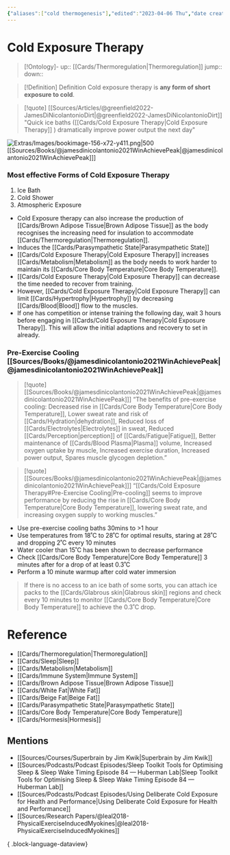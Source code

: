 ```yaml
---
{"aliases":["cold thermogenesis"],"edited":"2023-04-06 Thu","date created":"2022-04-12 Tue","dg-publish":true,"permalink":"/cards/cold-exposure-therapy/","dgPassFrontmatter":true}
---
```


# Cold Exposure Therapy

> [!Ontology]-
> up:: [[Cards/Thermoregulation\|Thermoregulation]]
> jump::
> down:: 

> [!Definition] Definition
> Cold exposure therapy is **any form of short exposure to cold**.

> [!quote] [[Sources/Articles/@greenfield2022-JamesDiNicolantonioDirt\|@greenfield2022-JamesDiNicolantonioDirt]]
> "Quick ice baths ([[Cards/Cold Exposure Therapy\|Cold Exposure Therapy]] ) dramatically improve power output the next day"

![Extras/Images/bookimage-156-x72-y411.png|500](/img/user/Extras/Images/bookimage-156-x72-y411.png)
[[Sources/Books/@jamesdinicolantonio2021WinAchievePeak\|@jamesdinicolantonio2021WinAchievePeak]]]

### Most effective Forms of Cold Exposure Therapy

1. Ice Bath
2. Cold Shower
3. Atmospheric Exposure

- Cold Exposure therapy can also increase the production of [[Cards/Brown Adipose Tissue\|Brown Adipose Tissue]] as the body recognises the increasing need for insulation to accommodate [[Cards/Thermoregulation\|Thermoregulation]].
- Induces the [[Cards/Parasympathetic State\|Parasympathetic State]]
- [[Cards/Cold Exposure Therapy\|Cold Exposure Therapy]] increases [[Cards/Metabolism\|Metabolism]] as the body needs to work harder to maintain its [[Cards/Core Body Temperature\|Core Body Temperature]].
- [[Cards/Cold Exposure Therapy\|Cold Exposure Therapy]] can decrease the time needed to recover from training.
- However, [[Cards/Cold Exposure Therapy\|Cold Exposure Therapy]] can limit [[Cards/Hypertrophy\|Hypertrophy]] by decreasing [[Cards/Blood\|Blood]] flow to the muscles.
- If one has competition or intense training the following day, wait 3 hours before engaging in [[Cards/Cold Exposure Therapy\|Cold Exposure Therapy]]. This will allow the initial adaptions and recovery to set in already.

### Pre-Exercise Cooling [[Sources/Books/@jamesdinicolantonio2021WinAchievePeak\|@jamesdinicolantonio2021WinAchievePeak]]

> [!quote] [[Sources/Books/@jamesdinicolantonio2021WinAchievePeak\|@jamesdinicolantonio2021WinAchievePeak]]]
> “The benefits of pre-exercise cooling: Decreased rise in [[Cards/Core Body Temperature\|Core Body Temperature]], Lower sweat rate and risk of [[Cards/Hydration\|dehydration]], Reduced loss of [[Cards/Electrolytes\|Electrolytes]] in sweat, Reduced [[Cards/Perception\|perception]] of [[Cards/Fatigue\|Fatigue]], Better maintenance of [[Cards/Blood Plasma\|Plasma]] volume, Increased oxygen uptake by muscle, Increased exercise duration, Increased power output, Spares muscle glycogen depletion.”

> [!quote] [[Sources/Books/@jamesdinicolantonio2021WinAchievePeak\|@jamesdinicolantonio2021WinAchievePeak]]]
> “[[Cards/Cold Exposure Therapy#Pre-Exercise Cooling\|Pre-cooling]] seems to improve performance by reducing the rise in [[Cards/Core Body Temperature\|Core Body Temperature]], lowering sweat rate,  and  increasing  oxygen  supply  to  working  muscles.”

- Use pre-exercise cooling baths 30mins to >1 hour
- Use temperatures from 18˚C to 28˚C for optimal results, staring at 28˚C and dropping 2˚C every 10 minutes
- Water cooler than 15˚C has been shown to decrease performance
- Check [[Cards/Core Body Temperature\|Core Body Temperature]] 3 minutes after for a drop of at least 0.3˚C
- Perform a 10 minute warmup after cold water immersion

> If there is no access to an ice bath of some sorts, you can attach ice packs to the [[Cards/Glabrous skin\|Glabrous skin]] regions and check every 10 minutes to monitor [[Cards/Core Body Temperature\|Core Body Temperature]] to achieve the 0.3˚C drop.

# Reference

- [[Cards/Thermoregulation\|Thermoregulation]]
- [[Cards/Sleep\|Sleep]]
- [[Cards/Metabolism\|Metabolism]]
- [[Cards/Immune System\|Immune System]]
- [[Cards/Brown Adipose Tissue\|Brown Adipose Tissue]]
- [[Cards/White Fat\|White Fat]]
- [[Cards/Beige Fat\|Beige Fat]]
- [[Cards/Parasympathetic State\|Parasympathetic State]]
- [[Cards/Core Body Temperature\|Core Body Temperature]]
- [[Cards/Hormesis\|Hormesis]]

## Mentions

- [[Sources/Courses/Superbrain by Jim Kwik\|Superbrain by Jim Kwik]]
- [[Sources/Podcasts/Podcast Episodes/Sleep Toolkit  Tools for Optimising Sleep & Sleep Wake Timing   Episode 84 — Huberman Lab\|Sleep Toolkit  Tools for Optimising Sleep & Sleep Wake Timing   Episode 84 — Huberman Lab]]
- [[Sources/Podcasts/Podcast Episodes/Using Deliberate Cold Exposure for Health and Performance\|Using Deliberate Cold Exposure for Health and Performance]]
- [[Sources/Research Papers/@leal2018-PhysicalExerciseInducedMyokines\|@leal2018-PhysicalExerciseInducedMyokines]]

{ .block-language-dataview}
